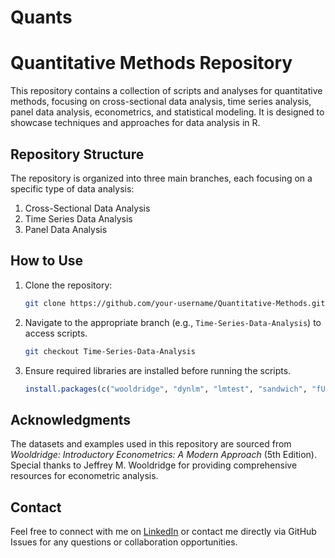 # Quants
# Quantitative Methods Repository

This repository contains a collection of scripts and analyses for quantitative methods, focusing on cross-sectional data analysis, time series analysis, panel data analysis, econometrics, and statistical modeling. It is designed to showcase techniques and approaches for data analysis in R.

## Repository Structure
The repository is organized into three main branches, each focusing on a specific type of data analysis:

1. Cross-Sectional Data Analysis
2. Time Series Data Analysis
3. Panel Data Analysis

## How to Use
1. Clone the repository:
   ```bash
   git clone https://github.com/your-username/Quantitative-Methods.git
   ```
2. Navigate to the appropriate branch (e.g., `Time-Series-Data-Analysis`) to access scripts.
   ```bash
   git checkout Time-Series-Data-Analysis
   ```
3. Ensure required libraries are installed before running the scripts.
   ```R
   install.packages(c("wooldridge", "dynlm", "lmtest", "sandwich", "fUnitRoots", "tidyverse"...))
   ```

## Acknowledgments
The datasets and examples used in this repository are sourced from *Wooldridge: Introductory Econometrics: A Modern Approach* (5th Edition). Special thanks to Jeffrey M. Wooldridge for providing comprehensive resources for econometric analysis.


## Contact
Feel free to connect with me on [LinkedIn](https://www.linkedin.com/in/stephen-gachuiri-860913113/) or contact me directly via GitHub Issues for any questions or collaboration opportunities.
